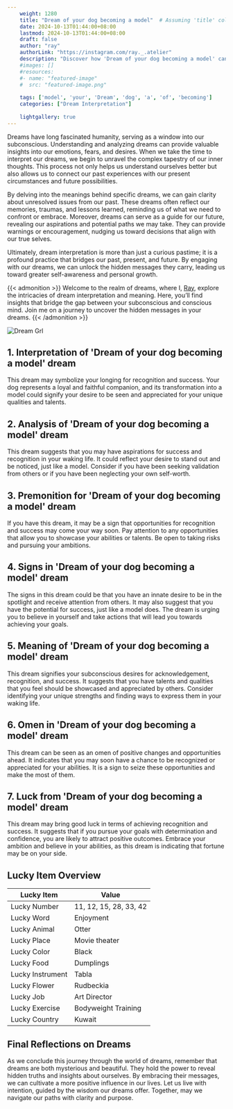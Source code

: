 ```yaml
---
    weight: 1280
    title: "Dream of your dog becoming a model"  # Assuming 'title' column exists
    date: 2024-10-13T01:44:00+08:00
    lastmod: 2024-10-13T01:44:00+08:00
    draft: false
    author: "ray"
    authorLink: "https://instagram.com/ray._.atelier"
    description: "Discover how 'Dream of your dog becoming a model' can interpret your future and uncover its significant meanings in your life."
    #images: []
    #resources:
    #- name: "featured-image"
    #  src: "featured-image.png"
    
    tags: ['model', 'your', 'Dream', 'dog', 'a', 'of', 'becoming']
    categories: ["Dream Interpretation"]
    
    lightgallery: true
---
```

    
Dreams have long fascinated humanity, serving as a window into our subconscious. Understanding and analyzing dreams can provide valuable insights into our emotions, fears, and desires. When we take the time to interpret our dreams, we begin to unravel the complex tapestry of our inner thoughts. This process not only helps us understand ourselves better but also allows us to connect our past experiences with our present circumstances and future possibilities.

By delving into the meanings behind specific dreams, we can gain clarity about unresolved issues from our past. These dreams often reflect our memories, traumas, and lessons learned, reminding us of what we need to confront or embrace. Moreover, dreams can serve as a guide for our future, revealing our aspirations and potential paths we may take. They can provide warnings or encouragement, nudging us toward decisions that align with our true selves.

Ultimately, dream interpretation is more than just a curious pastime; it is a profound practice that bridges our past, present, and future. By engaging with our dreams, we can unlock the hidden messages they carry, leading us toward greater self-awareness and personal growth.

{{< admonition >}}
Welcome to the realm of dreams, where I, [Ray](https://instagram.com/ray._.atelier), explore the intricacies of dream interpretation and meaning. Here, you’ll find insights that bridge the gap between your subconscious and conscious mind. Join me on a journey to uncover the hidden messages in your dreams.
{{< /admonition >}}

![Dream Grl](https://cdn.pixabay.com/photo/2017/11/02/03/35/gothic-2910057_1280.jpg "Dream Grl")

## 1. Interpretation of 'Dream of your dog becoming a model' dream
 This dream may symbolize your longing for recognition and success. Your dog represents a loyal and faithful companion, and its transformation into a model could signify your desire to be seen and appreciated for your unique qualities and talents.

## 2. Analysis of 'Dream of your dog becoming a model' dream
 This dream suggests that you may have aspirations for success and recognition in your waking life. It could reflect your desire to stand out and be noticed, just like a model. Consider if you have been seeking validation from others or if you have been neglecting your own self-worth.

## 3. Premonition for 'Dream of your dog becoming a model' dream
 If you have this dream, it may be a sign that opportunities for recognition and success may come your way soon. Pay attention to any opportunities that allow you to showcase your abilities or talents. Be open to taking risks and pursuing your ambitions.

## 4. Signs in 'Dream of your dog becoming a model' dream
 The signs in this dream could be that you have an innate desire to be in the spotlight and receive attention from others. It may also suggest that you have the potential for success, just like a model does. The dream is urging you to believe in yourself and take actions that will lead you towards achieving your goals.

## 5. Meaning of 'Dream of your dog becoming a model' dream
 This dream signifies your subconscious desires for acknowledgement, recognition, and success. It suggests that you have talents and qualities that you feel should be showcased and appreciated by others. Consider identifying your unique strengths and finding ways to express them in your waking life.

## 6. Omen in 'Dream of your dog becoming a model' dream
 This dream can be seen as an omen of positive changes and opportunities ahead. It indicates that you may soon have a chance to be recognized or appreciated for your abilities. It is a sign to seize these opportunities and make the most of them.

## 7. Luck from 'Dream of your dog becoming a model' dream
 This dream may bring good luck in terms of achieving recognition and success. It suggests that if you pursue your goals with determination and confidence, you are likely to attract positive outcomes. Embrace your ambition and believe in your abilities, as this dream is indicating that fortune may be on your side.

## Lucky Item Overview
| Lucky Item          | Value              |
|---------------|--------------------|
| Lucky Number        | 11, 12, 15, 28, 33, 42  |
| Lucky Word          | Enjoyment |
| Lucky Animal        | Otter |
| Lucky Place         | Movie theater     |
| Lucky Color         | Black     |
| Lucky Food          | Dumplings      |
| Lucky Instrument    | Tabla |
| Lucky Flower        | Rudbeckia    |
| Lucky Job           | Art Director       |
| Lucky Exercise      | Bodyweight Training  |
| Lucky Country       | Kuwait    |


##  Final Reflections on Dreams

As we conclude this journey through the world of dreams, remember that dreams are both mysterious and beautiful. They hold the power to reveal hidden truths and insights about ourselves. By embracing their messages, we can cultivate a more positive influence in our lives. Let us live with intention, guided by the wisdom our dreams offer. Together, may we navigate our paths with clarity and purpose.
